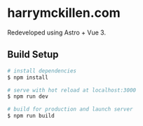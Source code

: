 # harrymckillen.com

Redeveloped using Astro + Vue 3.

## Build Setup

```bash
# install dependencies
$ npm install

# serve with hot reload at localhost:3000
$ npm run dev

# build for production and launch server
$ npm run build
```
